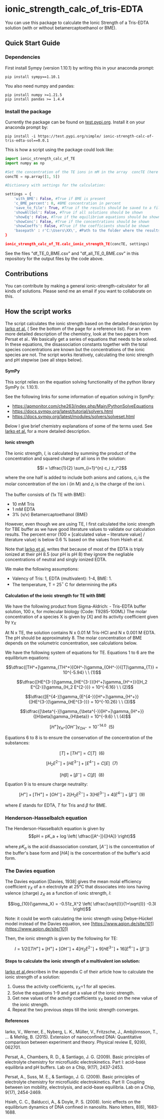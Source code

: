 # ionic_strength_calc_of_tris-EDTA
You can use this package to calculate the Ionic Strength of a Tris-EDTA solution (with or without betamercaptoethanol or BME).

## Quick Start Guide

### Dependencies

First install Sympy (version 1.10.1) by writing this in your anaconda prompt:
```shell
pip install sympy==1.10.1
```
You also need numpy and pandas:
```shell
pip install numpy >=1.21.5
pip install pandas >= 1.4.4
```


### Install the package
Currently the package can be found on [test.pypi.org](https://test.pypi.org/project/ionic-strength-calc-of-tris-edta-sol/0.0.1/). Install it on your anaconda prompt by:
```shell 
pip install -i https://test.pypi.org/simple/ ionic-strength-calc-of-tris-edta-sol==0.0.1
```

This is how a script using the package could look like:
```python
import ionic_strength_calc_of_TE
import numpy as np

#Set the concentration of the TE ions in mM in the array  concTE (here 1 mM and 5 mM):
concTE = np.array([1, 5])

#Dictionary with settings for the calculation:

settings = {
    'with_BME': False, #True if BME is present
    'c_BME_percent': 0, #BME concentration in percent
    'save_to_file': True, #True if the results should be saved to a file
    'showAllSol': False, #True if all solutions should be shown
    'showEq': False, #True if the equilibrium equations should be shown
    'showConc': False, #True if the concentrations should be shown
    'showCoeffs': False, #True if the coefficients should be shown
    'basepath' : r'C:\Users\XX\', #Path to the folder where the results should be saved
}

ionic_strength_calc_of_TE.calc_ionic_strength_TE(concTE, settings)
```

See the files "df_TE_0_BME.csv" and "df_all_TE_0_BME.csv" in this repository for the output files by the code above.

## Contributions
You can contribute by making a general ionic-strength-calculator for all kinds of solutions. Please send me an email if you want to collaborate on this.

## How the script works
The script calculates the ionic strength based on the detailed description by [Iarko et al.](https://journals.aps.org/pre/pdf/10.1103/PhysRevE.92.062701?casa_token=XRW2tXi736wAAAAA%3AKD0YkiBiHr__Hf6wHgsKtXdIQTb6tmdhWEhxoqcUC6J4nm0WNqYeHUvNyV1-pWcVZvrY2hMzQmA4) ( See the bottom of the page for a reference list). For an even more detailed description of the chemistry, look at the two papers from Persat et al.. We basically get a series of equations that needs to be solved. In these equations, the disassociation constants together with the total species concentrations are known but the concentrations of the ionic species are not. The script works iteratively, calculating the ionic strength and pH stepwise (see all steps below). 

#### SymPy
This script relies on the equation solving functionality of the python library SymPy (v. 1.10.1).

See the following links for some information of equation solving in SymPy:
- https://apmonitor.com/che263/index.php/Main/PythonSolveEquations
- https://docs.sympy.org/latest/tutorial/solvers.html
- https://docs.sympy.org/latest/modules/solvers/solveset.html


Below I give brief chemistry explanations of some of the terms used. See [Iarko et al.](https://journals.aps.org/pre/pdf/10.1103/PhysRevE.92.062701?casa_token=XRW2tXi736wAAAAA%3AKD0YkiBiHr__Hf6wHgsKtXdIQTb6tmdhWEhxoqcUC6J4nm0WNqYeHUvNyV1-pWcVZvrY2hMzQmA4) for a more detailed description.


#### Ionic strength
The ionic strength, $I$, is calculated by summing the product of the concentration and squared charge of all ions in the solution:

$$I = \dfrac{1}{2} \sum_{i=1}^{n} c_i z_i^2$$

where the one half is added to include both anions and cations, $c_i$ is the molar concentration of the ion i (in M) and $z_i$ is the charge of the ion i. 

The buffer consists of (1x TE with BME):
- 10 mM Tris
- 1 mM EDTA
- 3% (v/v) Betamercaptoethanol (BME)

However, even though we are using TE, I first calculated the ionic strength for TBE buffer as we have good literature values to validate our calculation results. The percent error (100 × [calculated value – literature value] / literature value)
is below 0.6 % based on the values from Hsieh et al.

Note that [Iarko et al.](https://journals.aps.org/pre/pdf/10.1103/PhysRevE.92.062701?casa_token=XRW2tXi736wAAAAA%3AKD0YkiBiHr__Hf6wHgsKtXdIQTb6tmdhWEhxoqcUC6J4nm0WNqYeHUvNyV1-pWcVZvrY2hMzQmA4) writes that because of most of the EDTA is triply ionized at their pH 8.5 (our pH is pH 8) they ignore the negliable concentrations of neutral and singly ionized EDTA.

We make the following assumptions:
- Valency of Tris: 1, EDTA (multivalent): 1-4, BME: 1.
- The temperature, T = 25$`^{\circ}`$ C for determining the pKs

#### Calculation of the ionic strength for TE with BME

We have the following product from Sigma-Aldrich:  - Tris-EDTA buffer solution, 100 x, for molecular biology
(Code: T9285-100ML)
The molar concentration of a species X is given by [X] and its activity coefficient given by $\gamma_X$

At N x TE, the solution contains N x 0.01 M Tris-HCl and N x 0.001 M EDTA. The pH should be approximately 8. The molar concentration of BME depends on the volumetric concentration, see calculations below.

We have the following system of equations for TE. Equations 1 to 6 are the equilibrium equations:

$$\dfrac{[TH^+]\gamma_{TH^+}[OH^-]\gamma_{OH^-}}{[T]\gamma_{T}} = 10^{-5.94} \ \  (1)$$ 

$$\dfrac{[HE^{3-}]\gamma_{HE^{3-}}[H^+]\gamma_{H^+}}{[H_2 E^{2-}]\gamma_{H_2 E^{2-}}} = 10^{-6.16} \  \ (2)$$ 

$$\dfrac{[E^{4-}]\gamma_{E^{4-}}[H^+]\gamma_{H^+}}{[HE^{3-}]\gamma_{HE^{3-}}} = 10^{-10.26} \  \ (3)$$ 

$$\dfrac{[\beta^{-}]\gamma_{\beta^{-}}[H^+]\gamma_{H^+}}{[H\beta]\gamma_{H\beta}} = 10^{-9.6} \  \ (4)$$ 

$$[H^+]\gamma_{H^+}[OH^-]\gamma_{OH^-} = 10^{-14.0} \  \ (5)$$ 

Equations 6 to 8 is to ensure the conservation of the concentration of the substances:

$$[T] + [TH^+] = C[T]  \  \ (6) $$

$$[H_2E^{2-}] + [HE^{3-}] + [E^{4-}] = C[E]  \  \ (7) $$

$$[H\beta]  + [\beta^{-}] = C[\beta]  \  \ (8) $$

Equation 9 is to ensure charge neutrality:

$$[H^+] + [TH^+] = [OH^-] + 2[H_2E^{2-}] + 3[HE^{3-}] + 4[E^{4-}] + [\beta^{-}] \  \ (9) $$

where $E$ stands for EDTA, $T$ for Tris and $\beta$ for BME.

### Henderson-Hasselbalch equation

The Henderson-Hasselbalch equation is given by
$$pH = pK_a + log \left( \dfrac{[A^-]}{[HA]} \right)$$

where $pK_a$ is the acid disassociation constant, $[A^-]$ is the concentration of the buffer's base form and $[HA]$ is the concentration of the buffer's acid form.

### The Davies equation
The Davies equation [Davies, 1938] gives the mean molal efficiency coefficient $\gamma_X$ of a n electrolyte at 25°C that dissociates into ions having valence (charge) $z_X$ as a function of ionic strength, $I$:

$$log_{10}(\gamma_X) = -0.51z_X^2 \left( \dfrac{\sqrt{I}}{1+\sqrt{I}} -0.3I \right)$$

Note: it could be worth calculating the ionic strength using Debye-Hückel model instead of the Davies equation, see [https://www.aqion.de/site/101](https://www.aqion.de/site/101)

Then, the ionic strength is given by the following for TE:

$$I = 1/2\left( [TH^+] + [H^+] + [OH^-] + 4[H_2E^{2-}] + 9[HE^{3-}] + 16[E^{4-}] + [\beta^{-}] \right)$$

#### Steps to calculate the ionic strength of a multivalent ion solution:
[Iarko et al.](https://journals.aps.org/pre/pdf/10.1103/PhysRevE.92.062701?casa_token=XRW2tXi736wAAAAA%3AKD0YkiBiHr__Hf6wHgsKtXdIQTb6tmdhWEhxoqcUC6J4nm0WNqYeHUvNyV1-pWcVZvrY2hMzQmA4)describes in the appendix C of their article how to calculate the ionic strength of a solution:
1. Guess the activity coefficients, $\gamma_X$=1 for all species. 
1. Solve the equations 1-9 and get a value of the ionic strength.
1. Get new values of the activity coefficients $\gamma_X$ based on the new value of the ionic strength.
1. Repeat the two previous steps till the ionic strength converges.

#### References
Iarko, V., Werner, E., Nyberg, L. K., Müller, V., Fritzsche, J., Ambjörnsson, T., ... & Mehlig, B. (2015). Extension of nanoconfined DNA: Quantitative comparison between experiment and theory. Physical review E, 92(6), 062701.

Persat, A., Chambers, R. D., & Santiago, J. G. (2009). Basic principles of electrolyte chemistry for microfluidic electrokinetics. Part I: acid–base equilibria and pH buffers. Lab on a Chip, 9(17), 2437-2453.

Persat, A., Suss, M. E., & Santiago, J. G. (2009). Basic principles of electrolyte chemistry for microfluidic electrokinetics. Part II: Coupling between ion mobility, electrolysis, and acid–base equilibria. Lab on a Chip, 9(17), 2454-2469.

Hsieh, C. C., Balducci, A., & Doyle, P. S. (2008). Ionic effects on the equilibrium dynamics of DNA confined in nanoslits. Nano letters, 8(6), 1683-1688.
